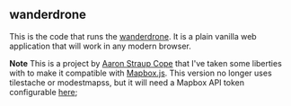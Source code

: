 wanderdrone
--

This is the code that runs the
[wanderdrone](http://www.aaronland.info/wanderdrone/). It is a plain vanilla web
application that will work in any modern browser.

**Note** This is a project by [Aaron Straup Cope](https://github.com/straup/wanderdrone) that I've taken some liberties with to make it compatible with [Mapbox.js](http://www.mapbox.com/mapbox.js). This version no longer uses tilestache or modestmapss, but it will need a Mapbox API token configurable [here](https://github.com/camilleanne/wanderdrone/blob/master/wanderdrone.js);